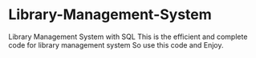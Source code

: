 # Library-Management-System
Library Management System with SQL
This is the efficient and complete code for library management system So use this code and Enjoy.
